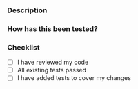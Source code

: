 ### Description

### How has this been tested?

### Checklist

- [ ] I have reviewed my code
- [ ] All existing tests passed
- [ ] I have added tests to cover my changes
